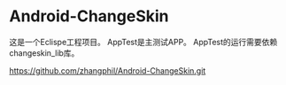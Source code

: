 ﻿# Android-ChangeSkin

这是一个Eclispe工程项目。
AppTest是主测试APP。
AppTest的运行需要依赖changeskin_lib库。



https://github.com/zhangphil/Android-ChangeSkin.git
